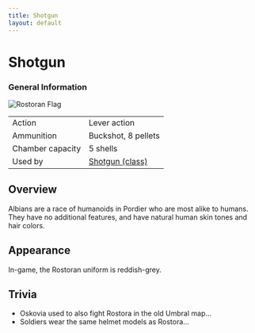 ```yaml
---
title: Shotgun
layout: default
---
```


<div class="main-content">
  <h1>Shotgun</h1>
  <div class="infobox">
    <h3>General Information</h3>
    <img src="/images/" alt="Rostoran Flag" />
    <table>
      <tr>
        <td>Action</td>
        <td>Lever action</td>
      </tr>
      <tr>
        <td>Ammunition</td>
        <td>Buckshot, 8 pellets</td>
      </tr>
      <tr>
        <td>Chamber capacity</td>
        <td>5 shells</td>
      </tr>
      <tr>
        <td>Used by</td>
        <td>
          <a href="../classes/shotgun.html">Shotgun (class)</a>
        </td>
      </tr>
    </table>
  </div>
  <div class="section">
    <h2>Overview</h2>
    <p>
      Albians are a race of humanoids in Pordier who are most alike to humans. They have no
      additional features, and have natural human skin tones and hair colors.
    </p>
  </div>
  <div class="section">
    <h2>Appearance</h2>
    <p>In-game, the Rostoran uniform is reddish-grey.</p>
  </div>
  <div class="section">
    <h2>Trivia</h2>
    <ul>
      <li>Oskovia used to also fight Rostora in the old Umbral map...</li>
      <li>Soldiers wear the same helmet models as Rostora...</li>
    </ul>
  </div>
</div>
